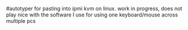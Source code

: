 #autotyper for pasting into ipmi kvm on linux. work in progress, does not play nice with the software I use for using one keyboard/mouse across multiple pcs
